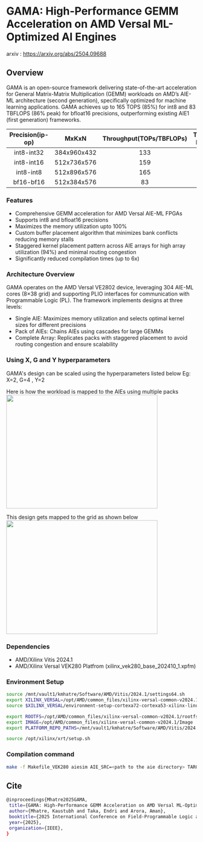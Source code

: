 # GAMA: High-Performance GEMM Acceleration on AMD Versal ML-Optimized AI Engines

arxiv : https://arxiv.org/abs/2504.09688

## Overview
GAMA is an open-source framework delivering state-of-the-art acceleration for General Matrix-Matrix Multiplication (GEMM) workloads on AMD’s AIE-ML architecture (second generation), specifically optimized for machine learning applications. GAMA achieves up to 165 TOPS (85%) for int8 and 83 TBFLOPS (86% peak) for bfloat16 precisions, outperforming existing AIE1 (first generation) frameworks.

| Precision(ip-op) | MxKxN | Throughput(TOPs/TBFLOPs) | Throughput Efficiency |
|:----:|:---------------:|:------------------:|:------------------:|
|int8-int32 | 384x960x432 | 133 | 69% |
|int8-int16 | 512x736x576 | 159 | 82% |
|int8-int8 | 512x896x576 | 165 | 85% |
|bf16-bf16 | 512x384x576 | 83 | 86% |

### Features
* Comprehensive GEMM acceleration for AMD Versal AIE-ML FPGAs
* Supports int8 and bfloat16 precisions
* Maximizes the memory utilization upto 100%  
* Custom buffer placement algorithm that minimizes bank conflicts reducing memory stalls
* Staggered kernel placement pattern across AIE arrays for high array utilization (94%) and minimal routing congestion
* Significantly reduced compilation times (up to 6x)

### Architecture Overview
GAMA operates on the AMD Versal VE2802 device, leveraging 304 AIE-ML cores (8×38 grid) and supporting PLIO interfaces for communication with Programmable Logic (PL). The framework implements designs at three levels:

* Single AIE: Maximizes memory utilization and selects optimal kernel sizes for different precisions
* Pack of AIEs: Chains AIEs using cascades for large GEMMs
* Complete Array: Replicates packs with staggered placement to avoid routing congestion and ensure scalability

### Using X, G and Y hyperparameters

GAMA's design can be scaled using the hyperparameters listed below
Eg: X=2, G=4 , Y=2

Here is how the workload is mapped to the AIEs using multiple packs
<img src="/Users/pollux/workspace/Gama_readme/AIE_scaling_2x4x2_v3.png" width="400" height="300">


This design gets mapped to the grid as shown below
<img src="/Users/pollux/workspace/Gama_readme/mapping_to_array.png" width="400" height="300">


### Dependencies
* AMD/Xilinx Vitis 2024.1
* AMD/Xilinx Versal VEK280 Platfrom (xilinx_vek280_base_202410_1.xpfm)


### Environment Setup
```bash
source /mnt/vault1/kmhatre/Software/AMD/Vitis/2024.1/settings64.sh
export XILINX_VERSAL=/opt/AMD/common_files/xilinx-versal-common-v2024.1/
source $XILINX_VERSAL/environment-setup-cortexa72-cortexa53-xilinx-linux

export ROOTFS=/opt/AMD/common_files/xilinx-versal-common-v2024.1/rootfs.ext4  
export IMAGE=/opt/AMD/common_files/xilinx-versal-common-v2024.1/Image
export PLATFORM_REPO_PATHS=/mnt/vault1/kmhatre/Software/AMD/Vitis/2024.1/base_platforms/

source /opt/xilinx/xrt/setup.sh
```

### Compilation command 
``` bash
make -f Makefile_VEK280 aiesim AIE_SRC=<path to the aie directory> TARGET=hw BUFF_OPT=0
```



## Cite 
 ```bash
@inproceedings{Mhatre2025GAMA,
  title={GAMA: High-Performance GEMM Acceleration on AMD Versal ML-Optimized AI Engines},
  author={Mhatre, Kaustubh and Taka, Endri and Arora, Aman},
  booktitle={2025 International Conference on Field-Programmable Logic and Applications (FPL)},
  year={2025},
  organization={IEEE},
}
```
